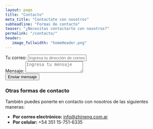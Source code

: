```yaml
---
layout: page
title: "Contacto"
meta_title: "Contactate con nosotros"
subheadline: "Formas de contacto"
teaser: "¿Necesitas contactarte con nosotros?"
permalink: "/contacto/"
header:
   image_fullwidth: "homeHeader.png"
---
```

<div class="panel">
  <form id="formInscribirme" action="//formspree.io/info@zhineng.com.ar" method="POST">
    <input type="hidden" name="_subject" value="Zhineng.com.ar - Contacto">
    <div class="row">
      <div class="large-12 columns">
        <label>Tu correo: <input type="email" name="_replyto" placeholder="Ingresa tu dirección de correo electrónico"></label>
      </div>
    </div>
    <div class="row">
      <div class="large-12 columns">
        <label>Mensaje: <textarea name="mensaje" placeholder="Ingresa tu mensaje"></textarea></label>
      </div>
    </div>
    <div class="row">
      <div class="large-12 columns" style="text-align: center">
        <input type="submit" class="button round success" value="Enviar mensaje">
      </div>
    </div>
  </form>
</div>
  <h3>Otras formas de contacto</h3>
  <p>También puedes ponerte en contacto con nosotros de las siguientes maneras:</p>
  <ul>
    <li><strong>Por correo electrónico: </strong><a href="mailto:info@zhineng.com.ar?subject=Zhineng.com.ar - Contacto">info@zhineng.com.ar</a></li>
    <li><strong>Por celular: </strong>+54 351 15-751-6335</a></li>
  </ul>

